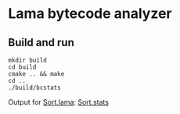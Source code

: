 # Lama bytecode analyzer

## Build and run

```
mkdir build
cd build
cmake .. && make
cd ..
./build/bcstats
```

Output for [Sort.lama](Sort.lama): [Sort.stats](Sort.stats)

